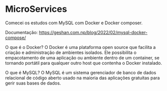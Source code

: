 # MicroServices


Comecei os estudos com MySQL com Docker e Docker composer.

Documentação: https://geshan.com.np/blog/2022/02/mysql-docker-compose/


O que é o Docker?
O Docker é uma plataforma open source que facilita a criação e administração de ambientes isolados. Ele possibilita o empacotamento de uma aplicação ou ambiente dentro de um container, se tornando portátil para qualquer outro host que contenha o Docker instalado.

O que é MySQL?
O MySQL é um sistema gerenciador de banco de dados relacional de código aberto usado na maioria das aplicações gratuitas para gerir suas bases de dados.
